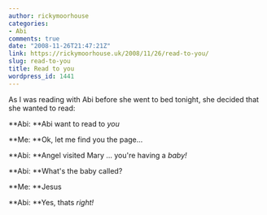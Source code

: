 ```yaml
---
author: rickymoorhouse
categories:
- Abi
comments: true
date: "2008-11-26T21:47:21Z"
link: https://rickymoorhouse.uk/2008/11/26/read-to-you/
slug: read-to-you
title: Read to you
wordpress_id: 1441
---
```


As I was reading with Abi before she went to bed tonight, she decided that she wanted to read:





**Abi: **Abi want to read to _you_  

**Me: **Ok, let me find you the page...  

**Abi: **Angel visited Mary ... you're having a _baby!_  

**Abi: **What's the baby called?  

**Me: **Jesus  

**Abi: **Yes, thats _right!_  


